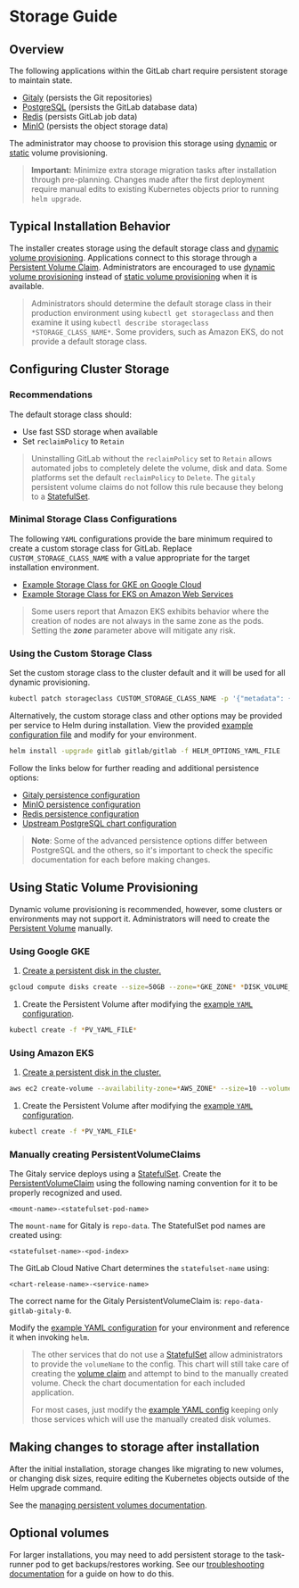 # Storage Guide

## Overview

The following applications within the GitLab chart require persistent storage to maintain state.

- [Gitaly](../charts/gitlab/gitaly/index.md) (persists the Git repositories)
- [PostgreSQL](https://github.com/bitnami/charts/tree/master/bitnami/postgresql) (persists the GitLab database data)
- [Redis](https://github.com/bitnami/charts/tree/master/bitnami/redis) (persists GitLab job data)
- [MinIO](../charts/minio/index.md) (persists the object storage data)

The administrator may choose to provision this storage using [dynamic][] or [static][] volume provisioning.

> **Important:** Minimize extra storage migration tasks after installation through pre-planning. Changes made
> after the first deployment require manual edits to existing Kubernetes objects prior to running `helm upgrade`.

## Typical Installation Behavior

The installer creates storage using the default storage class and [dynamic volume provisioning][dynamic]. Applications
connect to this storage through a [Persistent Volume Claim][pvc]. Administrators are encouraged to use [dynamic volume provisioning][dynamic]
instead of [static volume provisioning][static] when it is available.

> Administrators should determine the default storage class in their production environment using `kubectl get storageclass`
> and then examine it using `kubectl describe storageclass *STORAGE_CLASS_NAME*`. Some providers, such as Amazon EKS, do not provide a default storage class.

## Configuring Cluster Storage

### Recommendations

The default storage class should:

- Use fast SSD storage when available
- Set `reclaimPolicy` to `Retain`

> Uninstalling GitLab without the `reclaimPolicy` set to `Retain` allows automated jobs to completely delete the volume, disk and data.
> Some platforms set the default `reclaimPolicy` to `Delete`. The `gitaly` persistent volume claims do not follow this rule because
> they belong to a [StatefulSet][].

### Minimal Storage Class Configurations

The following `YAML` configurations provide the bare minimum required to create a custom storage class for GitLab. Replace
`CUSTOM_STORAGE_CLASS_NAME` with a value appropriate for the target installation environment.

- [Example Storage Class for GKE on Google Cloud](https://gitlab.com/gitlab-org/charts/gitlab/blob/master/examples/storage/gke_storage_class.yml)
- [Example Storage Class for EKS on Amazon Web Services](https://gitlab.com/gitlab-org/charts/gitlab/blob/master/examples/storage/eks_storage_class.yml)

> Some users report that Amazon EKS exhibits behavior where the creation of nodes are not always
> in the same zone as the pods. Setting the ***zone*** parameter above will mitigate any risk.

### Using the Custom Storage Class

Set the custom storage class to the cluster default and it will be used for all dynamic provisioning.

```sh
kubectl patch storageclass CUSTOM_STORAGE_CLASS_NAME -p '{"metadata": {"annotations":{"storageclass.kubernetes.io/is-default-class":"true"}}}'
```

Alternatively, the custom storage class and other options may be provided per service to Helm during installation. View
the provided [example configuration file](https://gitlab.com/gitlab-org/charts/gitlab/blob/master/examples/storage/helm_options.yml) and modify for your environment.

```sh
helm install -upgrade gitlab gitlab/gitlab -f HELM_OPTIONS_YAML_FILE
```

Follow the links below for further reading and additional persistence options:

- [Gitaly persistence configuration](../charts/gitlab/gitaly/index.md#git-repository-persistence)
- [MinIO persistence configuration](../charts/minio/index.md#persistence)
- [Redis persistence configuration](https://github.com/bitnami/charts/tree/master/bitnami/redis#persistence)
- [Upstream PostgreSQL chart configuration](https://github.com/bitnami/charts/tree/master/bitnami/postgresql#configuration-and-installation-details)

> **Note**: Some of the advanced persistence options differ between PostgreSQL and the others, so it's important to check
> the specific documentation for each before making changes.

## Using Static Volume Provisioning

Dynamic volume provisioning is recommended, however, some clusters or environments may not support it. Administrators
will need to create the [Persistent Volume][pv] manually.

### Using Google GKE

1. [Create a persistent disk in the cluster.](https://kubernetes.io/docs/concepts/storage/volumes/#creating-a-pd)

```sh
gcloud compute disks create --size=50GB --zone=*GKE_ZONE* *DISK_VOLUME_NAME*
```

1. Create the Persistent Volume after modifying the [example `YAML` configuration](https://gitlab.com/gitlab-org/charts/gitlab/blob/master/examples/storage/gke_pv_example.yml).

```sh
kubectl create -f *PV_YAML_FILE*
```

### Using Amazon EKS

1. [Create a persistent disk in the cluster.](https://kubernetes.io/docs/concepts/storage/volumes/#creating-an-ebs-volume)

```sh
aws ec2 create-volume --availability-zone=*AWS_ZONE* --size=10 --volume-type=gp2
```

1. Create the Persistent Volume after modifying the [example `YAML` configuration](https://gitlab.com/gitlab-org/charts/gitlab/blob/master/examples/storage/eks_pv_example.yml).

```sh
kubectl create -f *PV_YAML_FILE*
```

### Manually creating PersistentVolumeClaims

The Gitaly service deploys using a [StatefulSet][]. Create the [PersistentVolumeClaim][pvc]
using the following naming convention for it to be properly recognized and used.

```plaintext
<mount-name>-<statefulset-pod-name>
```

The `mount-name` for Gitaly is `repo-data`. The StatefulSet pod names are created using:

```plaintext
<statefulset-name>-<pod-index>
```

The GitLab Cloud Native Chart determines the `statefulset-name` using:

```plaintext
<chart-release-name>-<service-name>
```

The correct name for the Gitaly PersistentVolumeClaim is: `repo-data-gitlab-gitaly-0`.

Modify the [example YAML configuration](https://gitlab.com/gitlab-org/charts/gitlab/blob/master/examples/storage/gitaly_persistent_volume_claim.yml) for your environment and reference it when invoking `helm`.

> The other services that do not use a [StatefulSet][] allow administrators to provide the `volumeName`
> to the config. This chart will still take care of creating the [volume claim][pvc] and attempt to bind
> to the manually created volume. Check the chart documentation for each included application.
>
> For most cases, just modify the [example YAML config](https://gitlab.com/gitlab-org/charts/gitlab/blob/master/examples/storage/use_manual_volumes.yml) keeping only those services which
> will use the manually created disk volumes.

## Making changes to storage after installation

After the initial installation, storage changes like migrating to new volumes,
or changing disk sizes, require editing the Kubernetes objects outside of the
Helm upgrade command.

See the [managing persistent volumes documentation](../advanced/persistent-volumes/index.md).

## Optional volumes

For larger installations, you may need to add persistent storage to the task-runner pod to get backups/restores working. See our [troubleshooting documentation](../backup-restore/#pod-eviction-issues) for a guide on how to do this.

[pv]: https://kubernetes.io/docs/concepts/storage/persistent-volumes/#persistent-volumes
[pvc]: https://kubernetes.io/docs/concepts/storage/persistent-volumes/#persistentvolumeclaims
[Storage Class]: https://kubernetes.io/docs/concepts/storage/storage-classes/
[StatefulSet]: https://kubernetes.io/docs/concepts/workloads/controllers/statefulset/
[dynamic]: https://kubernetes.io/docs/concepts/storage/persistent-volumes/#dynamic
[static]: https://kubernetes.io/docs/concepts/storage/persistent-volumes/#static

